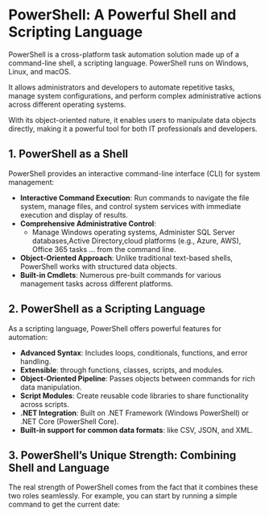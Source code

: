 # PowerShell: A Powerful Shell and Scripting Language

PowerShell is a cross-platform task automation solution made up of a command-line shell, a scripting language. PowerShell runs on Windows, Linux, and macOS.

It allows administrators and developers to automate repetitive tasks, manage system configurations, and perform complex administrative actions across different operating systems.

With its object-oriented nature, it enables users to manipulate data objects directly, making it a powerful tool for both IT professionals and developers.


## 1. PowerShell as a Shell

PowerShell provides an interactive command-line interface (CLI) for system management:

- **Interactive Command Execution**: Run commands to navigate the file system, manage files, and control system services with immediate execution and display of results.
- **Comprehensive Administrative Control**: 
  - Manage Windows operating systems, Administer SQL Server databases,Active Directory,cloud platforms (e.g., Azure, AWS), Office 365 tasks ... from the command line.
- **Object-Oriented Approach**: Unlike traditional text-based shells, PowerShell works with structured data objects.
- **Built-in Cmdlets**: Numerous pre-built commands for various management tasks across different platforms.

## 2. PowerShell as a Scripting Language

As a scripting language, PowerShell offers powerful features for automation:

- **Advanced Syntax**: Includes loops, conditionals, functions, and error handling.
- **Extensible**: through functions, classes, scripts, and modules.
- **Object-Oriented Pipeline**: Passes objects between commands for rich data manipulation.
- **Script Modules**: Create reusable code libraries to share functionality across scripts.
- **.NET Integration**: Built on .NET Framework (Windows PowerShell) or .NET Core (PowerShell Core).
- **Built-in support for common data formats**: like CSV, JSON, and XML.

## 3. PowerShell’s Unique Strength: Combining Shell and Language
The real strength of PowerShell comes from the fact that it combines these two roles seamlessly. For example, you can start by running a simple command to get the current date:





